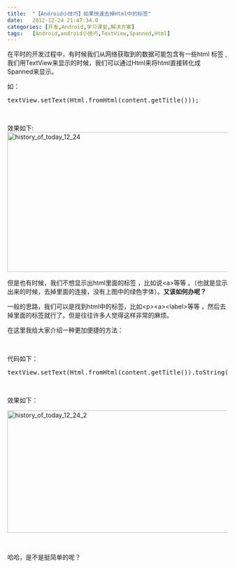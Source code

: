 ```yaml
---
title:	"【Android小技巧】如果快速去掉Html中的标签"
date:	2012-12-24 21:47:34.0
categories:	[开发,Android,学习课堂,解决方案]
tags:	[Android,android小技巧,TextView,Spanned,Html]
---
```


在平时的开发过程中，有时候我们从网络获取到的数据可能包含有一些html 标签 ,我们用TextView来显示的时候，我们可以通过Html来将html直接转化成 Spanned来显示。

如：
<pre lang="java">textView.setText(Html.fromHtml(content.getTitle()));</pre>
&nbsp;

效果如下:
<img class="alignnone size-full wp-image-502" alt="history_of_today_12_24" src="http://www.krislq.com/wp-content/uploads/2012/12/history_of_today_12_24.png" width="660" height="319" />

但是也有时候，我们不想显示出html里面的标签 ，比如说&lt;a&gt;等等 。（也就是显示出来的时候，去掉里面的连接，没有上图中的绿色字体）。<strong>又该如何办呢？</strong>
<!--more-->
一般的思路，我们可以是找到html中的标签，比如&lt;p&gt;&lt;a&gt;&lt;label&gt;等等 ，然后去掉里面的标签就行了。但是往往许多人觉得这样非常的麻烦。

在这里我给大家介绍一种更加便捷的方法：

&nbsp;

代码如下：
<pre lang="java">textView.setText(Html.fromHtml(content.getTitle()).toString());</pre>
&nbsp;

效果如下：

<img class="alignnone size-full wp-image-503" alt="history_of_today_12_24_2" src="http://www.krislq.com/wp-content/uploads/2012/12/history_of_today_12_24_2.png" width="601" height="279" />

&nbsp;

哈哈，是不是挺简单的呢？

